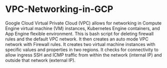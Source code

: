 # VPC-Networking-in-GCP
Google Cloud Virtual Private Cloud (VPC) allows for networking in Compute Engine virtual machine (VM) instances, Kubernetes Engine containers, and App Engine flexible environment.
This is bash script for deleting firewall rules and the default VPC network.
It then creates an auto mode VPC network with Firewall rules.
It creates two virtual machine instances with specific values and properties in two regions.
It checks for connectivity to allow ingress SSH and ICMP traffic from within the network (internal IP) and outside that network (external IP).
